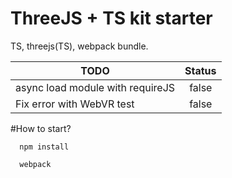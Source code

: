 # ThreeJS + TS kit starter
TS, threejs(TS), webpack bundle.

| TODO                                  | Status        |
| -------------                         |:-------------:| 
| async load module with requireJS      | false         |
| Fix error with WebVR test             | false         |


#How to start?
```
  npm install
  
  webpack
```

